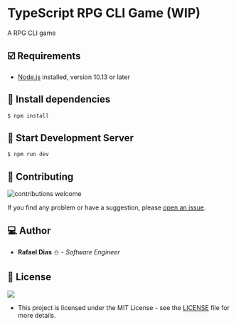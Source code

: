 # TypeScript RPG CLI Game (WIP)
A RPG CLI game

## :ballot_box_with_check: Requirements
* [Node.js](https://nodejs.org/) installed, version 10.13 or later

## :scroll: Install dependencies
```sh
$ npm install
```

## :construction: Start Development Server
```sh
$ npm run dev
```

## :wrench: Contributing
![contributions welcome](https://img.shields.io/badge/contributions-welcome-brightgreen.svg?style=flat)

If you find any problem or have a suggestion, please [open an issue](https://github.com/rafaeldias98/typescript-rpg-cli-game/issues/new).

## :computer: Author
* **Rafael Dias** :snowman: - *Software Engineer*

## :pencil: License
![](https://badgen.net/badge/license/MIT/black)
* This project is licensed under the MIT License - see the [LICENSE](LICENSE) file for more details.
